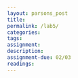```yaml
---  
layout: parsons_post  
title: 
permalink: /lab5/  
categories:   
tags:  
assignment: 
description: 
assignment-due: 02/03
readings: 
---  
```

